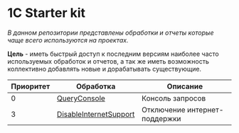 # 1C Starter kit

*В данном репозитории представлены обработки и отчеты которые чаще всего используются на проектах.*

**Цель** -  иметь быстрый доступ к последним версиям наиболее часто используемых обработок и отчетов, а так же иметь возможность коллективно добавлять новые и дорабатывать существующие.


|Приоритет|Обработка|Описание|
|---|---|---|
|0| [QueryConsole](https://github.com/KorusHub/Index/blob/master/Index/bin/QueryConsole.epf) |Консоль запросов|
|3| [DisableInternetSupport](https://github.com/KorusHub/Index/blob/master/Index/bin/DisableInternetSupport.epf)|Отключение интернет-поддержки|

